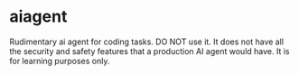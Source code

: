 # aiagent
Rudimentary ai agent for coding tasks. DO NOT use it. It does not have all the security and safety features that a production AI agent would have. It is for learning purposes only.
